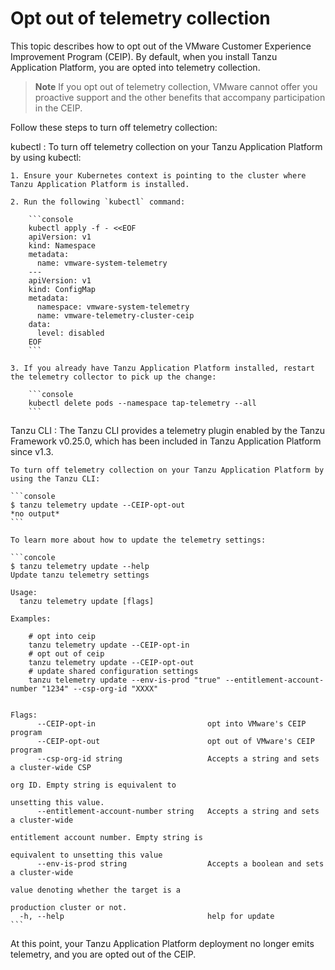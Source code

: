 # Opt out of telemetry collection

This topic describes how to opt out of the VMware Customer Experience Improvement Program (CEIP).
By default, when you install Tanzu Application Platform, you are opted into telemetry collection.

>**Note** If you opt out of telemetry collection, VMware cannot offer you proactive support
and the other benefits that accompany participation in the CEIP.

Follow these steps to turn off telemetry collection:

kubectl
: To turn off telemetry collection on your Tanzu Application Platform by using kubectl:

    1. Ensure your Kubernetes context is pointing to the cluster where Tanzu Application Platform is installed.

    2. Run the following `kubectl` command:

        ```console
        kubectl apply -f - <<EOF
        apiVersion: v1
        kind: Namespace
        metadata:
          name: vmware-system-telemetry
        ---
        apiVersion: v1
        kind: ConfigMap
        metadata:
          namespace: vmware-system-telemetry
          name: vmware-telemetry-cluster-ceip
        data:
          level: disabled
        EOF
        ```

    3. If you already have Tanzu Application Platform installed, restart the telemetry collector to pick up the change:

        ```console
        kubectl delete pods --namespace tap-telemetry --all
        ```

Tanzu CLI
: The Tanzu CLI provides a telemetry plugin enabled by the Tanzu Framework v0.25.0, which has been included in Tanzu Application Platform since v1.3. 

    To turn off telemetry collection on your Tanzu Application Platform by using the Tanzu CLI:

    ```console
    $ tanzu telemetry update --CEIP-opt-out
    *no output*
    ```

    To learn more about how to update the telemetry settings:

    ```concole
    $ tanzu telemetry update --help
    Update tanzu telemetry settings

    Usage:
      tanzu telemetry update [flags]

    Examples:

        # opt into ceip
        tanzu telemetry update --CEIP-opt-in
        # opt out of ceip
        tanzu telemetry update --CEIP-opt-out
        # update shared configuration settings
        tanzu telemetry update --env-is-prod "true" --entitlement-account-number "1234" --csp-org-id "XXXX"


    Flags:
          --CEIP-opt-in                         opt into VMware's CEIP program
          --CEIP-opt-out                        opt out of VMware's CEIP program
          --csp-org-id string                   Accepts a string and sets a cluster-wide CSP
                                                                                org ID. Empty string is equivalent to
                                                                                unsetting this value.
          --entitlement-account-number string   Accepts a string and sets a cluster-wide
                                                                                entitlement account number. Empty string is
                                                                                equivalent to unsetting this value
          --env-is-prod string                  Accepts a boolean and sets a cluster-wide
                                                                                value denoting whether the target is a
                                                                                production cluster or not.
      -h, --help                                help for update
    ```

At this point, your Tanzu Application Platform deployment no longer emits telemetry, and you are opted out of the CEIP.
